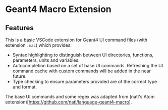 # Geant4 Macro Extension

## Features

This is a basic VSCode extension for Geant4 UI command files (with extension `.mac`) which provides:

- Syntax highlighting to distinguish between UI directories, functions, parameters, units and variables.
- Autocompletion based on a set of base UI commands. Refreshing the UI command cache with custom commands will be added in the near future.
- Type checking to ensure parameters provided are of the correct type and format.

The base UI commands and some regex was adapted from (natl's Atom extension)[https://github.com/natl/language-geant4-macro].